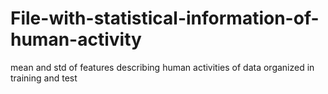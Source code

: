 # File-with-statistical-information-of-human-activity
mean and std of features describing human activities of data organized in training and test
